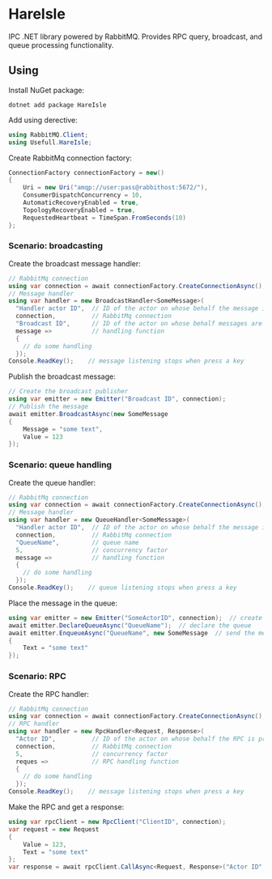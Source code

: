 # HareIsle
IPC .NET library powered by RabbitMQ. Provides RPC query, broadcast, and queue processing functionality.
## Using
Install NuGet package:
```
dotnet add package HareIsle
```
Add using derective:
```cs
using RabbitMQ.Client;
using Usefull.HareIsle;
```
Create RabbitMq connection factory:
```cs
ConnectionFactory connectionFactory = new()
{
    Uri = new Uri("amqp://user:pass@rabbithost:5672/"),
    ConsumerDispatchConcurrency = 10,
    AutomaticRecoveryEnabled = true,
    TopologyRecoveryEnabled = true,
    RequestedHeartbeat = TimeSpan.FromSeconds(10)
};
```
### Scenario: broadcasting
Create the broadcast message handler:
```cs
// RabbitMq connection
using var connection = await connectionFactory.CreateConnectionAsync();
// Message handler
using var handler = new BroadcastHandler<SomeMessage>(
  "Handler actor ID",  // ID of the actor on whose behalf the message is processed
  connection,          // RabbitMq connection
  "Broadcast ID",      // ID of the actor on whose behalf messages are broadcast
  message =>           // handling function           
  {
    // do some handling
  });
Console.ReadKey();    // message listening stops when press a key
```
Publish the broadcast message:
```cs
// Create the broadcast publisher
using var emitter = new Emitter("Broadcast ID", connection);
// Publish the message
await emitter.BroadcastAsync(new SomeMessage
{
    Message = "some text",
    Value = 123
});
```
### Scenario: queue handling
Create the queue handler:
```cs
// RabbitMq connection
using var connection = await connectionFactory.CreateConnectionAsync();
// Message handler
using var handler = new QueueHandler<SomeMessage>(
  "Handler actor ID",  // ID of the actor on whose behalf the message is processed
  connection,          // RabbitMq connection
  "QueueName",         // queue name
  5,                   // concurrency factor
  message =>           // handling function           
  {
    // do some handling
  });
Console.ReadKey();    // queue listening stops when press a key
```
Place the message in the queue:
```cs
using var emitter = new Emitter("SomeActorID", connection);  // create the emmiter
await emitter.DeclareQueueAsync("QueueName");  // declare the queue
await emitter.EnqueueAsync("QueueName", new SomeMessage  // send the message
{
    Text = "some text"
});
```
### Scenario: RPC
Create the RPC handler:
```cs
// RabbitMq connection
using var connection = await connectionFactory.CreateConnectionAsync();
// RPC handler
using var handler = new RpcHandler<Request, Response>(
  "Actor ID",          // ID of the actor on whose behalf the RPC is processed
  connection,          // RabbitMq connection
  5,                   // concurrency factor
  reques =>            // RPC handling function           
  {
    // do some handling
  });
Console.ReadKey();    // message listening stops when press a key
```
Make the RPC and get a response:
```cs
using var rpcClient = new RpcClient("ClientID", connection);
var request = new Request
{
    Value = 123,
    Text = "some text"
};
var response = await rpcClient.CallAsync<Request, Response>("Actor ID", request);
```
